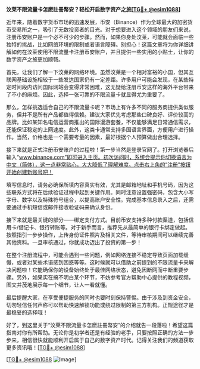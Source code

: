 **汶莱不限流量卡怎麽註冊幣安？轻松开启数字资产之旅[[TG💪+ @esim1088](https://t.me/s/esim1088)]**

近年来，随着数字货币市场的迅速发展，币安（Binance）作为全球最大的加密货币交易所之一，吸引了无数投资者的目光。对于想要进入这个领域的朋友们来说，注册币安账户是一个必不可少的步骤。然而，如果你身处汶莱，可能就会面临一些独特的挑战，比如网络环境的限制或者语言障碍。别担心！这篇文章将为你详细讲解如何在汶莱使用不限流量卡注册币安账户，并且提供一些实用的小贴士，让你的数字资产之旅更加顺畅。

首先，让我们了解一下汶莱的网络环境。虽然汶莱是一个相对富裕的小国，但其互联网基础设施相较于一些发达国家仍有一定差距。许多用户可能会发现，在某些特定时间段内访问国际网站会变得非常困难，这无疑给注册币安这样的海外平台带来了不小的麻烦。因此，选择一张可靠的不限流量卡就显得尤为重要了。

那么，怎样挑选适合自己的不限流量卡呢？市场上有许多不同的服务商提供类似服务，但并不是所有产品都值得信赖。建议大家优先考虑那些口碑良好、评价较高的品牌。比如某知名电信运营商推出的国际漫游套餐，不仅能够满足日常通信需求，还能保证稳定的上网速度。此外，这类卡通常支持多国语言界面，方便用户进行操作。当然，价格也是一个需要考量的因素，最好根据个人预算做出合理选择。

接下来就是正式注册币安账户的过程啦！第一步当然是登录官网了。打开浏览器后输入“www.binance.com”即可进入主页。初次访问时，系统会提示你切换语言为中文（简体），这一点非常贴心，大大降低了理解难度。点击右上角的“注册”按钮开始创建新账号吧！

填写信息时，请务必确保所填内容真实有效，尤其是邮箱地址和手机号码，因为这些联系方式将在后续验证过程中起到关键作用。同时注意设置强密码，包含大小写字母、数字以及特殊符号组合，以提高账户安全性。完成基本信息录入之后，还需要通过手机短信或邮件接收验证码来确认身份。

接下来就是最关键的部分——绑定支付方式。目前币安支持多种付款渠道，包括信用卡/借记卡、银行转账等。对于新手而言，推荐先从最简单的银行卡绑定做起。按照指引一步步操作，上传身份证件照片及相关文件，等待审核期间可以继续完善其他资料。一旦审核通过，你就成功迈出了投资的第一步！

在整个注册流程中，可能会遇到一些问题，例如网络连接不稳定导致页面加载缓慢，或者对某些术语感到困惑等等。这时候就可以借助之前提到的不限流量卡来解决问题啦！它能确保你的设备始终处于最佳网络状态，避免因断网而中断重要步骤。另外，如果实在搞不明白某个环节，不妨参考官方帮助中心提供的教程视频，图文并茂地展示每一个细节，让人一看就懂。

最后提醒大家，在享受便捷服务的同时也要时刻保持警惕。由于涉及到资金安全，切勿轻信任何声称可以帮助快速解锁功能或绕过限制的第三方机构。正规途径才是最稳妥的选择哦！

好了，到这里关于“汶莱不限流量卡怎麽註冊幣安”的介绍就告一段落啦！希望这篇指南对你有所帮助。无论你是初学者还是有经验的老手，只要按照正确的方法一步步来，相信很快就能顺利开启属于自己的数字资产时代。记得关注我们的频道获取更多资讯哦！[[TG💪+ @esim1088](https://t.me/s/esim1088)]

[[TG💪+ @esim1088](https://t.me/s/esim1088) ![Image](https://i.postimg.cc/4NQfJmqS/Snipaste-2025-05-13-00-14-12.png)]